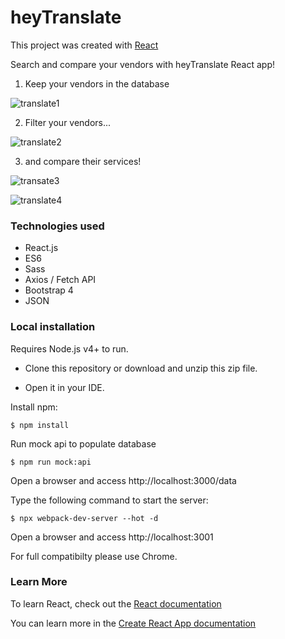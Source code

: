 # heyTranslate


This project was created with [React](https://reactjs.org/)

Search and compare your vendors with heyTranslate React app!

1. Keep your vendors in the database

![translate1](https://user-images.githubusercontent.com/43447293/68397191-0ed61780-0173-11ea-94cc-b792a66be73a.JPG)

2. Filter your vendors...

![translate2](https://user-images.githubusercontent.com/43447293/68397326-4ba20e80-0173-11ea-9d70-405d52146160.JPG)

3. and compare their services!

![transate3](https://user-images.githubusercontent.com/43447293/68397380-67a5b000-0173-11ea-8869-caeb4ffea4e2.JPG)

![translate4](https://user-images.githubusercontent.com/43447293/68397439-7db37080-0173-11ea-938b-fb9b501b5457.JPG)

### Technologies used

* React.js
* ES6
* Sass
* Axios / Fetch API
* Bootstrap 4
* JSON


### Local installation

Requires Node.js v4+ to run.


* Clone this repository or download and unzip this zip file.

* Open it in your IDE.

Install npm:

```
$ npm install
```

Run mock api to populate database

```
$ npm run mock:api
```
Open a browser and access http://localhost:3000/data


Type the following command to start the server:

```
$ npx webpack-dev-server --hot -d
```

Open a browser and access http://localhost:3001

For full compatibilty please use Chrome.

### Learn More

To learn React, check out the [React documentation](https://reactjs.org/)

You can learn more in the [Create React App documentation](https://create-react-app.dev/docs/getting-started)
